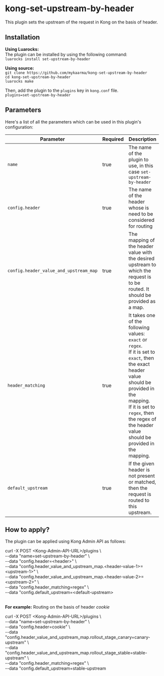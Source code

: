 # kong-set-upstream-by-header
This plugin sets the upstream of the request in Kong on the basis of header.

## Installation

**Using Luarocks:**<br/>
The plugin can be installed by using the following command:<br/>
`luarocks install set-upstream-by-header`

**Using source:**<br/>
`git clone https://github.com/mykaarma/kong-set-upstream-by-header`<br/>
`cd kong-set-upstream-by-header`<br/>
`luarocks make`<br/>

Then, add the plugin to the `plugins` key in `kong.conf` file.<br/>
`plugins=set-upstream-by-header`


## Parameters

Here's a list of all the parameters which can be used in this plugin's configuration:

| Parameter | Required | Description |
| --- 						| --- | --- |
| `name` 					                        |   true    | The name of the plugin to use, in this case `set-upstream-by-header` |
| `config.header` 	                                |   true    | The name of the header whose is need to be considered for routing |
| `config.header_value_and_upstream_map` 		    |   true    | The mapping of the header value with the desired upstream to which the request is to be routed. It should be provided as a map. |
| `header_matching`                                 |   true    | It takes one of the following values: `exact` or `regex`.<br/> If it is set to `exact`, then the exact header value should be provided in the mapping.<br/> If it is set to `regex`, then the regex of the header value should be provided in the mapping. |
| `default_upstream`                                |   true    | If the given header is not present or matched, then the request is routed to this upstream.   |


## How to apply?

The plugin can be applied using Kong Admin API as follows:

curl -X POST \<Kong-Admin-API-URL\>/plugins \ <br/>
--data "name=set-upstream-by-header" \ <br/>
--data "config.header=\<header\>" \ <br/>
--data "config.header_value_and_upstream_map.\<header-value-1\>=\<upstream-1\>" \ <br/>
--data "config.header_value_and_upstream_map.\<header-value-2\>=\<upstream-2\>" \ <br/>
--data "config.header_matching=regex" \ <br/>
--data "config.default_upstream=\<default-upstream\> <br/>
<br/>

**For example:** Routing on the basis of header *cookie* <br/>

curl -X POST \<Kong-Admin-API-URL\>/plugins \ <br/>
--data "name=set-upstream-by-header" \ <br/>
--data "config.header=cookie" \ <br/>
--data "config.header_value_and_upstream_map.rollout_stage_canary=canary-upstream" \ <br/>
--data "config.header_value_and_upstream_map.rollout_stage_stable=stable-upstream" \ <br/>
--data "config.header_matching=regex" \ <br/>
--data "config.default_upstream=stable-upstream
